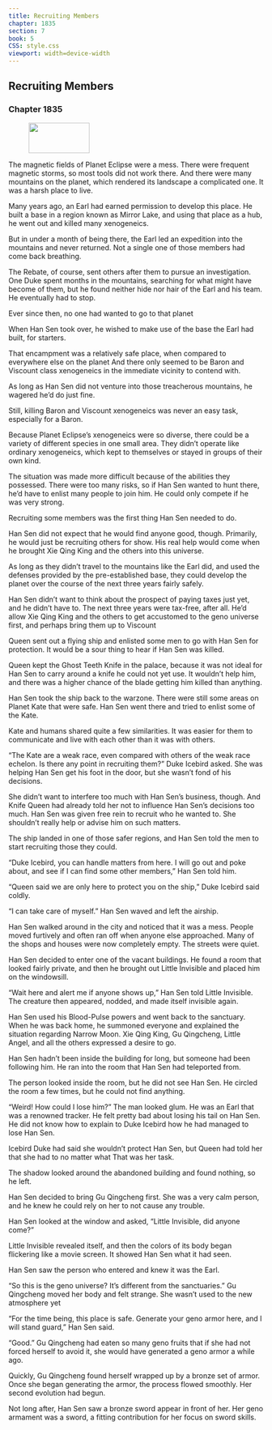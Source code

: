 ```yaml
---
title: Recruiting Members
chapter: 1835
section: 7
book: 5
CSS: style.css
viewport: width=device-width
---
```


## Recruiting Members

### Chapter 1835

<figure>
	<img src="../Images/gem.gif" alt="" id="gem" width="120" height="60" />
</figure>

The magnetic fields of Planet Eclipse were a mess. There were frequent magnetic storms, so most tools did not work there. And there were many mountains on the planet, which rendered its landscape a complicated one. It was a harsh place to live.

Many years ago, an Earl had earned permission to develop this place. He built a base in a region known as Mirror Lake, and using that place as a hub, he went out and killed many xenogeneics.

But in under a month of being there, the Earl led an expedition into the mountains and never returned. Not a single one of those members had come back breathing.

The Rebate, of course, sent others after them to pursue an investigation. One Duke spent months in the mountains, searching for what might have become of them, but he found neither hide nor hair of the Earl and his team. He eventually had to stop.

Ever since then, no one had wanted to go to that planet

When Han Sen took over, he wished to make use of the base the Earl had built, for starters.

That encampment was a relatively safe place, when compared to everywhere else on the planet And there only seemed to be Baron and Viscount class xenogeneics in the immediate vicinity to contend with.

As long as Han Sen did not venture into those treacherous mountains, he wagered he’d do just fine.

Still, killing Baron and Viscount xenogeneics was never an easy task, especially for a Baron.

Because Planet Eclipse’s xenogeneics were so diverse, there could be a variety of different species in one small area. They didn’t operate like ordinary xenogeneics, which kept to themselves or stayed in groups of their own kind.

The situation was made more difficult because of the abilities they possessed. There were too many risks, so if Han Sen wanted to hunt there, he’d have to enlist many people to join him. He could only compete if he was very strong.

Recruiting some members was the first thing Han Sen needed to do.

Han Sen did not expect that he would find anyone good, though. Primarily, he would just be recruiting others for show. His real help would come when he brought Xie Qing King and the others into this universe.

As long as they didn’t travel to the mountains like the Earl did, and used the defenses provided by the pre-established base, they could develop the planet over the course of the next three years fairly safely.

Han Sen didn’t want to think about the prospect of paying taxes just yet, and he didn’t have to. The next three years were tax-free, after all. He’d allow Xie Qing King and the others to get accustomed to the geno universe first, and perhaps bring them up to Viscount

Queen sent out a flying ship and enlisted some men to go with Han Sen for protection. It would be a sour thing to hear if Han Sen was killed.

Queen kept the Ghost Teeth Knife in the palace, because it was not ideal for Han Sen to carry around a knife he could not yet use. It wouldn’t help him, and there was a higher chance of the blade getting him killed than anything.

Han Sen took the ship back to the warzone. There were still some areas on Planet Kate that were safe. Han Sen went there and tried to enlist some of the Kate.

Kate and humans shared quite a few similarities. It was easier for them to communicate and live with each other than it was with others.

“The Kate are a weak race, even compared with others of the weak race echelon. Is there any point in recruiting them?” Duke Icebird asked. She was helping Han Sen get his foot in the door, but she wasn’t fond of his decisions.

She didn’t want to interfere too much with Han Sen’s business, though. And Knife Queen had already told her not to influence Han Sen’s decisions too much. Han Sen was given free rein to recruit who he wanted to. She shouldn’t really help or advise him on such matters.

The ship landed in one of those safer regions, and Han Sen told the men to start recruiting those they could.

“Duke Icebird, you can handle matters from here. I will go out and poke about, and see if I can find some other members,” Han Sen told him.

“Queen said we are only here to protect you on the ship,” Duke Icebird said coldly.

“I can take care of myself.” Han Sen waved and left the airship.

Han Sen walked around in the city and noticed that it was a mess. People moved furtively and often ran off when anyone else approached. Many of the shops and houses were now completely empty. The streets were quiet.

Han Sen decided to enter one of the vacant buildings. He found a room that looked fairly private, and then he brought out Little Invisible and placed him on the windowsill.

“Wait here and alert me if anyone shows up,” Han Sen told Little Invisible. The creature then appeared, nodded, and made itself invisible again.

Han Sen used his Blood-Pulse powers and went back to the sanctuary. When he was back home, he summoned everyone and explained the situation regarding Narrow Moon. Xie Qing King, Gu Qingcheng, Little Angel, and all the others expressed a desire to go.

Han Sen hadn’t been inside the building for long, but someone had been following him. He ran into the room that Han Sen had teleported from.

The person looked inside the room, but he did not see Han Sen. He circled the room a few times, but he could not find anything.

“Weird! How could I lose him?” The man looked glum. He was an Earl that was a renowned tracker. He felt pretty bad about losing his tail on Han Sen. He did not know how to explain to Duke Icebird how he had managed to lose Han Sen.

Icebird Duke had said she wouldn’t protect Han Sen, but Queen had told her that she had to no matter what That was her task.

The shadow looked around the abandoned building and found nothing, so he left.

Han Sen decided to bring Gu Qingcheng first. She was a very calm person, and he knew he could rely on her to not cause any trouble.

Han Sen looked at the window and asked, “Little Invisible, did anyone come?”

Little Invisible revealed itself, and then the colors of its body began flickering like a movie screen. It showed Han Sen what it had seen.

Han Sen saw the person who entered and knew it was the Earl.

“So this is the geno universe? It’s different from the sanctuaries.” Gu Qingcheng moved her body and felt strange. She wasn’t used to the new atmosphere yet

“For the time being, this place is safe. Generate your geno armor here, and I will stand guard,” Han Sen said.

“Good.” Gu Qingcheng had eaten so many geno fruits that if she had not forced herself to avoid it, she would have generated a geno armor a while ago.

Quickly, Gu Qingcheng found herself wrapped up by a bronze set of armor. Once she began generating the armor, the process flowed smoothly. Her second evolution had begun.

Not long after, Han Sen saw a bronze sword appear in front of her. Her geno armament was a sword, a fitting contribution for her focus on sword skills.